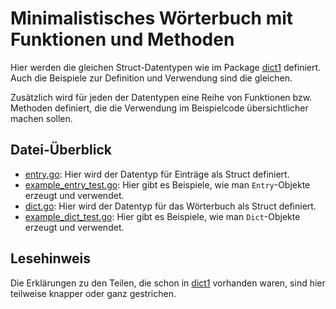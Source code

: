 # Minimalistisches Wörterbuch mit Funktionen und Methoden

Hier werden die gleichen Struct-Datentypen wie im Package [dict1](dict1/README.md)
definiert. Auch die Beispiele zur Definition und Verwendung sind die gleichen.

Zusätzlich wird für jeden der Datentypen eine Reihe von Funktionen bzw. Methoden
definiert, die die Verwendung im Beispielcode übersichtlicher machen sollen.

## Datei-Überblick

* [entry.go](entry.go):
  Hier wird der Datentyp für Einträge als Struct definiert.
* [example_entry_test.go](example_entry_test.go):
  Hier gibt es Beispiele, wie man `Entry`-Objekte erzeugt und verwendet.
* [dict.go](dict.go):
  Hier wird der Datentyp für das Wörterbuch als Struct definiert.
* [example_dict_test.go](example_dict_test.go):
  Hier gibt es Beispiele, wie man `Dict`-Objekte erzeugt und verwendet.
  
## Lesehinweis

Die Erklärungen zu den Teilen, die schon in [dict1](dict1/README.md) vorhanden waren,
sind hier teilweise knapper oder ganz gestrichen.

